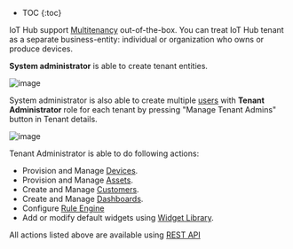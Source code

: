 
* TOC
{:toc}

IoT Hub support [Multitenancy](https://en.wikipedia.org/wiki/Multitenancy) out-of-the-box.
You can treat IoT Hub tenant as a separate business-entity: individual or organization who owns or produce devices.

**System administrator** is able to create tenant entities.

![image](/images/user-guide/ui/tenants.png)

System administrator is also able to create multiple [users](/docs/{{docsPrefix}}user-guide/ui/users) with **Tenant Administrator** role for each tenant by pressing "Manage Tenant Admins" button in Tenant details.
 
![image](/images/user-guide/ui/manage-tenant-admins.png) 
 
Tenant Administrator is able to do following actions:
 
 - Provision and Manage [Devices](/docs/{{docsPrefix}}user-guide/ui/devices).
 - Provision and Manage [Assets](/docs/{{docsPrefix}}user-guide/ui/assets).
 - Create and Manage [Customers](/docs/{{docsPrefix}}user-guide/ui/customers).
 - Create and Manage [Dashboards](/docs/{{docsPrefix}}user-guide/ui/dashboards).
 - Configure [Rule Engine](/docs/{{docsPrefix}}user-guide/rule-engine-2-0/re-getting-started/)
 - Add or modify default widgets using [Widget Library](/docs/{{docsPrefix}}user-guide/ui/widget-library).
 
 All actions listed above are available using [REST API](/docs/{{docsPrefix}}reference/rest-api/)